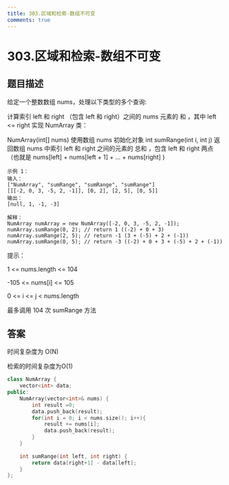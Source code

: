```yaml
---
title: 303.区域和检索-数组不可变
comments: true
---
```


#  303.区域和检索-数组不可变
## 题目描述
给定一个整数数组  nums，处理以下类型的多个查询:

计算索引 left 和 right （包含 left 和 right）之间的 nums 元素的 和 ，其中 left <= right
实现 NumArray 类：

NumArray(int[] nums) 使用数组 nums 初始化对象
int sumRange(int i, int j) 返回数组 nums 中索引 left 和 right 之间的元素的 总和 ，包含 left 和 right 两点（也就是 nums[left] + nums[left + 1] + ... + nums[right] )
 

    示例 1：
    输入：
    ["NumArray", "sumRange", "sumRange", "sumRange"]
    [[[-2, 0, 3, -5, 2, -1]], [0, 2], [2, 5], [0, 5]]
    输出：
    [null, 1, -1, -3]

    解释：
    NumArray numArray = new NumArray([-2, 0, 3, -5, 2, -1]);
    numArray.sumRange(0, 2); // return 1 ((-2) + 0 + 3)
    numArray.sumRange(2, 5); // return -1 (3 + (-5) + 2 + (-1)) 
    numArray.sumRange(0, 5); // return -3 ((-2) + 0 + 3 + (-5) + 2 + (-1))
 
提示：

1 <= nums.length <= 104

-105 <= nums[i] <= 105

0 <= i <= j < nums.length

最多调用 104 次 sumRange 方法

## 答案

时间复杂度为 O(N) 

检索的时间复杂度为O(1)
```cpp
class NumArray {
    vector<int> data;
public:
    NumArray(vector<int>& nums) {
        int result =0;
        data.push_back(result);
        for(int i = 0; i < nums.size(); i++){
            result += nums[i];
            data.push_back(result);
        }
    }
    
    int sumRange(int left, int right) {       
        return data[right+1] - data[left];
    }
};

```